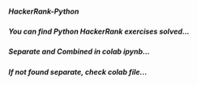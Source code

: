  ##### HackerRank-Python
 ##### You can find Python HackerRank exercises solved... 
 ##### Separate and Combined in colab ipynb...
 ##### If not found separate, check colab file...
